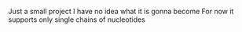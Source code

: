 Just a small project I have no idea what it is gonna become
For now it supports only single chains of nucleotides
